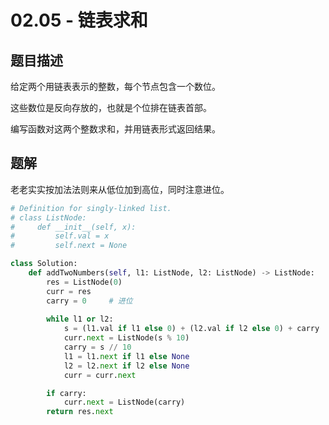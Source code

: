 # 02.05 - 链表求和

## 题目描述
给定两个用链表表示的整数，每个节点包含一个数位。

这些数位是反向存放的，也就是个位排在链表首部。

编写函数对这两个整数求和，并用链表形式返回结果。


## 题解
老老实实按加法法则来从低位加到高位，同时注意进位。
```python
# Definition for singly-linked list.
# class ListNode:
#     def __init__(self, x):
#         self.val = x
#         self.next = None

class Solution:
    def addTwoNumbers(self, l1: ListNode, l2: ListNode) -> ListNode:
        res = ListNode(0)
        curr = res
        carry = 0     # 进位
        
        while l1 or l2:
            s = (l1.val if l1 else 0) + (l2.val if l2 else 0) + carry
            curr.next = ListNode(s % 10)
            carry = s // 10
            l1 = l1.next if l1 else None
            l2 = l2.next if l2 else None
            curr = curr.next

        if carry:
            curr.next = ListNode(carry)
        return res.next
```
